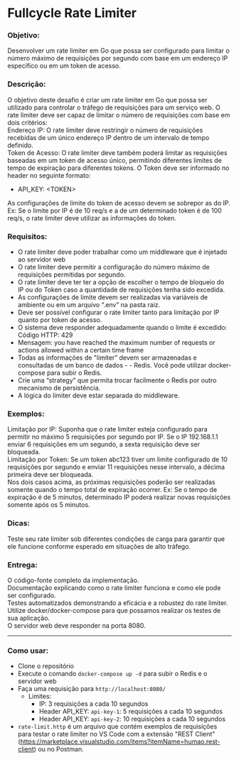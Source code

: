 # Fullcycle Rate Limiter

### Objetivo:

Desenvolver um rate limiter em Go que possa ser configurado para limitar o número máximo de requisições por segundo com base em um endereço IP específico ou em um token de acesso.

### Descrição:

O objetivo deste desafio é criar um rate limiter em Go que possa ser utilizado para controlar o tráfego de requisições para um serviço web. O rate limiter deve ser capaz de limitar o número de requisições com base em dois critérios:<br>
Endereço IP: O rate limiter deve restringir o número de requisições recebidas de um único endereço IP dentro de um intervalo de tempo definido.<br>
Token de Acesso: O rate limiter deve também poderá limitar as requisições baseadas em um token de acesso único, permitindo diferentes limites de tempo de expiração para diferentes tokens. O Token deve ser informado no header no seguinte formato:

- API_KEY: \<TOKEN>

As configurações de limite do token de acesso devem se sobrepor as do IP. Ex: Se o limite por IP é de 10 req/s e a de um determinado token é de 100 req/s, o rate limiter deve utilizar as informações do token.

### Requisitos:

- O rate limiter deve poder trabalhar como um middleware que é injetado ao servidor web
- O rate limiter deve permitir a configuração do número máximo de requisições permitidas por segundo.
- O rate limiter deve ter ter a opção de escolher o tempo de bloqueio do IP ou do Token caso a quantidade de requisições tenha sido excedida.
- As configurações de limite devem ser realizadas via variáveis de ambiente ou em um arquivo “.env” na pasta raiz.
- Deve ser possível configurar o rate limiter tanto para limitação por IP quanto por token de acesso.
- O sistema deve responder adequadamente quando o limite é excedido:
  Código HTTP: 429
- Mensagem: you have reached the maximum number of requests or actions allowed within a certain time frame
- Todas as informações de "limiter” devem ser armazenadas e consultadas de um banco de dados - - Redis. Você pode utilizar docker-compose para subir o Redis.
- Crie uma “strategy” que permita trocar facilmente o Redis por outro mecanismo de persistência.
- A lógica do limiter deve estar separada do middleware.

### Exemplos:

Limitação por IP: Suponha que o rate limiter esteja configurado para permitir no máximo 5 requisições por segundo por IP. Se o IP 192.168.1.1 enviar 6 requisições em um segundo, a sexta requisição deve ser bloqueada.<br>
Limitação por Token: Se um token abc123 tiver um limite configurado de 10 requisições por segundo e enviar 11 requisições nesse intervalo, a décima primeira deve ser bloqueada.<br>
Nos dois casos acima, as próximas requisições poderão ser realizadas somente quando o tempo total de expiração ocorrer. Ex: Se o tempo de expiração é de 5 minutos, determinado IP poderá realizar novas requisições somente após os 5 minutos.

### Dicas:

Teste seu rate limiter sob diferentes condições de carga para garantir que ele funcione conforme esperado em situações de alto tráfego.

### Entrega:

O código-fonte completo da implementação.<br>
Documentação explicando como o rate limiter funciona e como ele pode ser configurado.<br>
Testes automatizados demonstrando a eficácia e a robustez do rate limiter.<br>
Utilize docker/docker-compose para que possamos realizar os testes de sua aplicação.<br>
O servidor web deve responder na porta 8080.

---

### Como usar:

- Clone o repositório
- Execute o comando `docker-compose up -d` para subir o Redis e o servidor web
- Faça uma requisição para `http://localhost:8080/`
  - Limites:
    - IP: 3 requisições a cada 10 segundos
    - Header API_KEY: `api-key-1`: 5 requisições a cada 10 segundos
    - Header API_KEY: `api-key-2`: 10 requisições a cada 10 segundos
- `rate-limit.http` é um arquivo que contém exemplos de requisições para testar o rate limiter no VS Code com a extensão "REST Client" (https://marketplace.visualstudio.com/items?itemName=humao.rest-client) ou no Postman.

